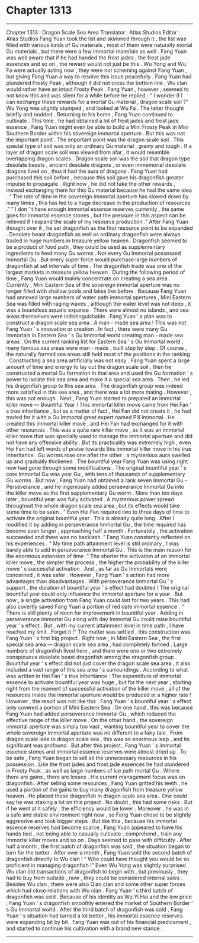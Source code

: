 
# Chapter 1313


---

Chapter 1313 : Dragon Scale Sea Area
Translator :
Atlas Studios
Editor :
Atlas Studios
Fang Yuan took the list and skimmed through it , the list was filled with various kinds of Gu materials , most of them were naturally mortal Gu materials , but there were a few immortal materials as well .
Fang Yuan was well aware that if he had handed the frost jades , the frost jade essences and so on , the reward would not just be this .
Wu Yong and Wu Fa were actually acting now , they were not scheming against Fang Yuan , but giving Fang Yuan a way to resolve this issue peacefully .
Fang Yuan had plundered Frosty Peak , although it did not cross the bottom line , Wu clan would rather have an intact Frosty Peak .
Fang Yuan , however , seemed to not know this and was silent for a while before he replied : “ I wonder if I can exchange these rewards for a mortal Gu material , dragon scale soil ?”
Wu Yong was slightly stumped , and looked at Wu Fa .
The latter thought briefly and nodded .
Returning to his home , Fang Yuan continued to cultivate .
This time , he had obtained a lot of frost jades and frost jade essence , Fang Yuan might even be able to build a Mini Frosty Peak in Mini Southern Border within his sovereign immortal aperture .
But this was not the important point .
The important point was the dragon scale soil .
This special type of soil was only an ordinary Gu material , grainy and tough . If a layer of dragon scale soil was viewed from afar , it would resemble overlapping dragon scales .
Dragon scale soil was the soil that dragon type desolate beasts , ancient desolate dragons , or even immemorial desolate dragons lived on , thus it had the aura of dragons .
Fang Yuan had purchased this soil before , because this soil gave his dragonfish greater impulse to propagate .
Right now , he did not take the other rewards , instead exchanging them for this Gu material because he had the same idea .
“ The rate of time in the sovereign immortal aperture has slowed down by many times , this has led to a huge decrease in the production of resources .”
“ I don ’ t have enough immortal essence reserves currently , the same goes for immortal essence stones , but the pressure in this aspect can be relieved if I expand the scale of my resource production .”
After Fang Yuan thought over it , he set dragonfish as the first resource point to be expanded .
Desolate beast dragonfish as well as ordinary dragonfish were always traded in huge numbers in treasure yellow heaven .
Dragonfish seemed to be a product of food path , they could be used as supplementary ingredients to feed many Gu worms .
Not every Gu Immortal possessed Immortal Gu .
But every super force would purchase large numbers of dragonfish at set intervals of time .
The dragonfish trade was one of the largest markets in treasure yellow heaven .
During the following period of time , Fang Yuan would mainly concentrate on creating a sea area .
Currently , Mini Eastern Sea of the sovereign immortal aperture was no longer filled with shallow pools and lakes like before . Because Fang Yuan had annexed large numbers of water path immortal apertures , Mini Eastern Sea was filled with raging waves , although the water level was not deep , it was a boundless aquatic expanse .
There were almost no islands , and sea areas themselves were indistinguishable .
Fang Yuan ’ s plan was to construct a dragon scale sea area .
A man - made sea area !
This was not Fang Yuan ’ s innovation or creation . In fact , there were many Gu Immortals in Eastern Sea ’ s Gu Immortal world creating man - made sea areas .
On the current ranking list for Eastern Sea ’ s Gu Immortal world , many famous sea areas were man - made , built step by step .
Of course , the naturally formed sea areas still held most of the positions in the ranking .
Constructing a sea area artificially was not easy .
Fang Yuan spent a large amount of time and energy to lay out the dragon scale soil , then he constructed a mortal Gu formation in that area and used the Gu formation ’ s power to isolate this sea area and make it a special sea area .
Then , he led his dragonfish group to this sea area .
The dragonfish group was indeed more satisfied in this sea area , and there was a lot more mating .
However , this was not enough .
Next , Fang Yuan started to prepared an immortal killer move — Bountiful Year !
This immortal killer move came from Hei Fan ’ s true inheritance , but as a matter of fact , Hei Fan did not create it , he had traded for it with a Gu Immortal great expert named Pill Immortal .
He created this immortal killer move , and Hei Fan had exchanged for it with other resources .
This was a quite rare killer move , as it was an immortal killer move that was specially used to manage the immortal aperture and did not have any offensive ability .
But its practicality was extremely high , even Hei Fan had left words of praise towards this immortal killer move in his true inheritance .
Gu worms rose one after the other , a mysterious aura swelled up and gradually thickened .
The bountiful year Fang Yuan was using right now had gone through some modifications .
The original bountiful year ’ s core Immortal Gu was year Gu , with tens of thousands of supplementary Gu worms . But now , Fang Yuan had obtained a rank seven Immortal Gu – Perseverance , and he ingeniously added perseverance Immortal Gu into the killer move as the first supplementary Gu worm .
More than ten days later , bountiful year was fully activated .
A mysterious power spread throughout the whole dragon scale sea area , but its effects would take some time to be seen .
“ Even Hei Fan required two to three days of time to activate the original bountiful year . This is already quite long . After I modified it by adding in perseverance Immortal Gu , the time required has become even longer , approaching half a month . Fortunately , the activation succeeded and there was no backlash .”
Fang Yuan constantly reflected on his experiences .
“ My time path attainment level is still ordinary , I was barely able to add in perseverance Immortal Gu . This is the main reason for the enormous extension of time .”
The shorter the activation of an immortal killer move , the simpler the process , the higher the probability of the killer move ’ s successful activation . And , as far as Gu Immortals were concerned , it was safer .
However , Fang Yuan ’ s action had more advantages than disadvantages .
With perseverance Immortal Gu ’ s support , the duration of bountiful year ’ s effect had doubled !
The original bountiful year could only influence the immortal aperture for a year . But now , a single activation from Fang Yuan could last for two years . This had also covertly saved Fang Yuan a portion of red date immortal essence .
“ There is still plenty of room for improvement in bountiful year . Adding in perseverance Immortal Gu along with day Immortal Gu could raise bountiful year ’ s effect . But , with my current attainment level in time path , I have reached my limit . Forget it !”
The matter was settled , this construction was Fang Yuan ’ s first big project .
Right now , in Mini Eastern Sea , the first special sea area — dragon scale sea area , had completely formed .
Large numbers of dragonfish lived here , and there were one or two extremely conspicuous desolate beast dragonfish among the dragonfish group .
Bountiful year ’ s effect did not just cover the dragon scale sea area , it also included a vast range of this sea area ’ s surroundings .
According to what was written in Hei Fan ’ s true inheritance : The expenditure of immortal essence to activate bountiful year was huge , but for the next year , starting right from the moment of successful activation of the killer move , all of the resources inside the immortal aperture would be produced at a higher rate !
However , the result was not like this .
Fang Yuan ’ s bountiful year ’ s effect only covered a portion of Mini Eastern Sea .
On one hand , this was because Fang Yuan had added perseverance Immortal Gu , which reduced the effective range of the killer move . On the other hand , the sovereign immortal aperture was simply too vast , wanting bountiful year to cover the whole sovereign immortal aperture was no different to a fairy tale .
From dragon scale lake to dragon scale sea , this was an enormous leap , and its significant was profound .
But after this project , Fang Yuan ’ s immortal essence stones and immortal essence reserves were almost dried up .
To be safe , Fang Yuan began to sell all the unnecessary resources in his possession .
Like the frost jades and frost jade essences he had plundered in Frosty Peak , as well as large numbers of ice path mortal Gu .
Where there are gains , there are losses . His current management focus was on dragonfish .
After selling some resources , Fang Yuan gritted his teeth , he used a portion of the gains to buy many dragonfish from treasure yellow heaven .
He placed these dragonfish in dragon scale sea area .
One could say he was staking a lot on this project .
No doubt , this had some risks . But if he went at it safely , the efficiency would be lower . Moreover , he was in a safe and stable environment right now , so Fang Yuan chose to be slightly aggressive and took bigger steps .
But like this , because his immortal essence reserves had become scarce , Fang Yuan appeared to have his hands tied , not being able to casually cultivate , comprehend , train any immortal killer moves and so on .
Days seemed to pass with difficulty .
After half a month , the first batch of dragonfish was sold , the situation began to turn for the better .
After over a month , Fang Yuan sold the second batch of dragonfish directly to Wu clan !
“ Who could have thought you would be so proficient in managing dragonfish !” Even Wu Yong was slightly surprised .
Wu clan did transactions of dragonfish to begin with , but previously , they had to buy from outside , now , they could be considered internal sales .
Besides Wu clan , there were also Qiao clan and some other super forces which had close relations with Wu clan .
Fang Yuan ’ s third batch of dragonfish was sold .
Because of his identity as Wu Yi Hai and the low price , Fang Yuan ’ s dragonfish smoothly entered the market of Southern Border ’ s Gu Immortal world .
After the third batch of dragonfish was sold , Fang Yuan ’ s situation had turned a lot better , his immortal essence reserves were expanding bit by bit . Fang Yuan was out of his financial predicament , and started to continue his cultivation with a brand new stance .

---


